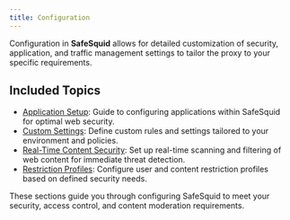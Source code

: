```yaml
---
title: Configuration
---
```


Configuration in **SafeSquid** allows for detailed customization of security, application, and traffic management settings to tailor the proxy to your specific requirements.

## Included Topics
- [Application Setup](/docs/08-SafeSquid%20Interface/01-Configuration/Application%20Setup/main.md): Guide to configuring applications within SafeSquid for optimal web security.
- [Custom Settings](/docs/08-SafeSquid%20Interface/01-Configuration/Custom%20Settings/main.md): Define custom rules and settings tailored to your environment and policies.
- [Real-Time Content Security](/docs/08-SafeSquid%20Interface/01-Configuration/Real%20Time%20Content%20Security/main.md): Set up real-time scanning and filtering of web content for immediate threat detection.
- [Restriction Profiles](/docs/08-SafeSquid%20Interface/01-Configuration/Restriction%20Profiles/main.md): Configure user and content restriction profiles based on defined security needs.

These sections guide you through configuring SafeSquid to meet your security, access control, and content moderation requirements.
